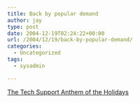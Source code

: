 ```yaml
---
title: Back by popular demand
author: jay
type: post
date: 2004-12-19T02:24:22+00:00
url: /2004/12/19/back-by-popular-demand/
categories:
  - Uncategorized
tags:
  - sysadmin

---
```

[The Tech Support Anthem of the Holidays][1]

 [1]: //people.engr.ncsu.edu/jayoung/site/pages/default/12-days-of-user-support"